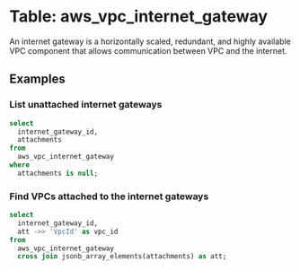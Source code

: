 # Table: aws_vpc_internet_gateway

An internet gateway is a horizontally scaled, redundant, and highly available VPC component that allows communication between VPC and the internet.

## Examples

### List unattached internet gateways

```sql
select
  internet_gateway_id,
  attachments
from
  aws_vpc_internet_gateway
where
  attachments is null;
```


### Find VPCs attached to the internet gateways

```sql
select
  internet_gateway_id,
  att ->> 'VpcId' as vpc_id
from
  aws_vpc_internet_gateway
  cross join jsonb_array_elements(attachments) as att;
```
